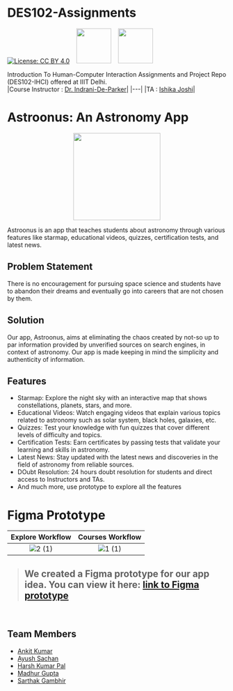 # DES102-Assignments  
[![License: CC BY 4.0](https://img.shields.io/badge/License-CC_BY_4.0-brightgreen.svg)](https://creativecommons.org/licenses/by/4.0/) 
&nbsp;&nbsp;    [<img src="https://user-images.githubusercontent.com/79627254/226125770-a5f8c30a-44e6-4f43-b390-f5ef252914df.png" width="80" height = ""/>](https://www.figma.com/proto/szWw1TAiKRyx429Z5nkSvS/Astroonus_version_1.0.1?node-id=18-546&scaling=scale-down&page-id=0%3A1&starting-point-node-id=18%3A546&show-proto-sidebar=1) 
&nbsp;&nbsp;        [<img src="https://user-images.githubusercontent.com/79627254/226126151-278c6dbd-30f2-45ef-845f-ff6607b89d1b.png" width="80" height = ""/>](https://www.canva.com/design/DAE6y2Hr7eU/01Hb5i9of0yVVoxhVdP-Rw/view?utm_content=DAE6y2Hr7eU&utm_campaign=designshare&utm_medium=link&utm_source=homepage_design_menu) 

Introduction To Human-Computer Interaction Assignments and Project Repo (DES102-IHCI) offered at IIIT Delhi.  
|Course Instructor : [Dr. Indrani-De-Parker](https://www.idc.iitb.ac.in/people/phd/indrani-de-parker)|
|---|
|TA : [Ishika Joshi](https://twitter.com/ishikaajoshii)|
 

<!--- Ankit kumar -->


# Astroonus: An Astronomy App 
<p align="center">
<img src="https://user-images.githubusercontent.com/79627254/226136686-c0f244f7-250e-461f-baf7-8b8fe9af5fcc.png" width="200" />
</p>

Astroonus is an app that teaches students about astronomy through various features like starmap, educational videos, quizzes, certification tests, and latest news.

## Problem Statement

There is no encouragement for pursuing space science and students have to abandon their dreams and eventually go into careers that are not chosen by them.

## Solution

Our app, Astroonus, aims at eliminating the chaos created by not-so up to par information provided by unverified sources on search engines, in context of astronomy. Our app is made keeping in mind the simplicity and authenticity of information.

## Features

- Starmap: Explore the night sky with an interactive map that shows constellations, planets, stars, and more.
- Educational Videos: Watch engaging videos that explain various topics related to astronomy such as solar system, black holes, galaxies, etc.
- Quizzes: Test your knowledge with fun quizzes that cover different levels of difficulty and topics.
- Certification Tests: Earn certificates by passing tests that validate your learning and skills in astronomy.
- Latest News: Stay updated with the latest news and discoveries in the field of astronomy from reliable sources.
- DOubt Resolution: 24 hours doubt resolution for students and direct access to Instructors and TAs.
- And much more, use prototype to explore all the features

# Figma Prototype


|Explore Workflow|Courses Workflow|
|:-:|:-:|
|![2 (1)](https://user-images.githubusercontent.com/79627254/226139173-5d12ec13-94a5-464d-b8b4-9717ee0cdf31.gif)|![1 (1)](https://user-images.githubusercontent.com/79627254/226139180-65c9859f-c64d-48d2-a8b3-99a794aae088.gif)|

>##  **We created a Figma prototype for our app idea. You can view it here: [link to Figma prototype](https://www.figma.com/proto/szWw1TAiKRyx429Z5nkSvS/Astroonus_version_1.0.1?node-id=18-546&scaling=scale-down&page-id=0%3A1&starting-point-node-id=18%3A546&show-proto-sidebar=1)**


<br>

## Team Members

- [Ankit Kumar](https://www.instagram.com/ankitkat042/)
- [Ayush Sachan](https://www.instagram.com/ayushsachan02/)
- [Harsh Kumar Pal](https://www.instagram.com/harshkumarpal_002/)
- [Madhur Gupta](https://www.instagram.com/__madhur__gupta__/)
- [Sarthak Gambhir](https://www.instagram.com/whatevah_man/)
 
